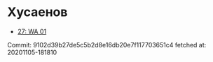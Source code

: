 # Хусаенов
- [27: WA 01](27.md)

Commit: 9102d39b27de5c5b2d8e16db20e7f117703651c4
 fetched at: 20201105-181810
